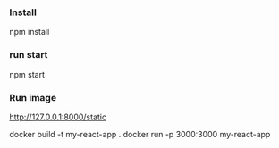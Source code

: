### Install
npm install

### run start
npm start

### Run image
http://127.0.0.1:8000/static

docker build -t my-react-app .
docker run -p 3000:3000 my-react-app
